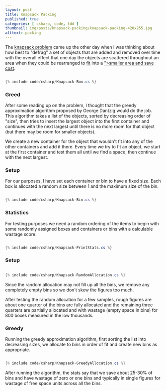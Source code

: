```yaml
---
layout: post
title: Knapsack Packing
published: true
categories: [ csharp, code, tdd ]
thumbnail: img/posts/knapsack-packing/knapsack-packing-420x255.jpg
alttext: packing
---
```


The <a href="https://en.wikipedia.org/wiki/Knapsack_problem">knapsack problem</a> came up the other day when I 
was thinking about how best to "defrag" a set of objects that are added and removed over time with the overall 
effect that one day the objects are scattered throughout an area when they could be rearranged to 
<a href="https://en.wikipedia.org/wiki/Packing_problems#Packing_squares"> fit</a> into a 
<a href="https://en.wikipedia.org/wiki/Bin_packing_problem">">smaller area and save cost</a>.

~~~csharp

{% include code/csharp/Knapsack-Box.cs %}

~~~

### Greed

After some reading up on the problem, I thought that the greedy approximation algorithm proposed by George 
Dantzig would do the job. This algorithm takes a list of the objects, sorted by decreasing order of "size", 
then tries to insert the largest object into the first container and continues with the next largest until there 
is no more room for that object (but there may be room for smaller objects). 

We create a new container for the object that wouldn't fit into any of the other containers and add it there. 
Every time we try to fit an object, we start at the first container and test them all until we find a space, 
then continue with the next largest. 

### Setup 

For our purposes, I have set each container or bin to have a fixed size. Each box is allocated a random size between 
1 and the maximum size of the bin. 

~~~csharp

{% include code/csharp/Knapsack-Bin.cs %}

~~~

### Statistics

For testing purposes we need a random ordering of the items to begin with some randomly assigned boxes and 
containers or bins with a calculable wastage score. 

~~~csharp

{% include code/csharp/Knapsack-PrintStats.cs %}

~~~

### Setup 

~~~csharp

{% include code/csharp/Knapsack-RandomAllocation.cs %}

~~~

Since the random allocation may not fill up all the bins, we remove any completely empty bins so we don't skew 
the figures too much. 

After testing the random allocation for a few samples, rough figures are about one quarter of the bins are 
fully allocated and the remaining three quarters are partially allocated and with wastage (empty space 
in bins) for 800 boxes measured in the low thousands.

### Greedy 

Running the greedy approximation algorithm, first sorting the list into decreasing sizes, we allocate to bins in order 
of fit and create new bins as appropriate.  

~~~csharp

{% include code/csharp/Knapsack-GreedyAllocation.cs %}

~~~

After running the algorithm, the stats say that we save about 25-30% of bins and have wastage of zero or one bins and 
typically in single figures for wastage of free space units across all the bins.  

